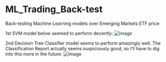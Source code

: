 # ML_Trading_Back-test
Back-testing Machine Learning models over Emerging Markets ETF price 


1st SVM model below seemed to perform decently:
![image](https://user-images.githubusercontent.com/100627305/177059866-72726faf-1563-4e0d-b307-6e462f045de3.png)


2nd Decision Tree Classifier model seems to perform amazingly well. The Classification Report actually seems suspiciously good, so I'll have to dig into this more in the future:
![image](https://user-images.githubusercontent.com/100627305/177059857-1484a58c-1d6e-404f-8ab3-8b5018536965.png)
